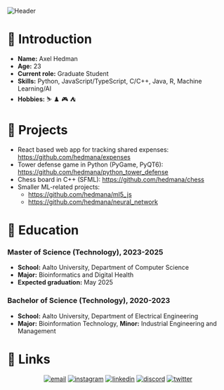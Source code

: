 ![Header]("images/djuphamn.png")


# :wave: Introduction  

- **Name:** Axel Hedman
- **Age:** 23
- **Current role:** Graduate Student
- **Skills:** Python, JavaScript/TypeScript, C/C++, Java, R, Machine Learning/AI
- **Hobbies:** :skier: :chess_pawn: :video_game: :tent:

# :construction: Projects
- React based web app for tracking shared expenses: https://github.com/hedmana/expenses
- Tower defense game in Python (PyGame, PyQT6): https://github.com/hedmana/python_tower_defense
- Chess board in C++ (SFML): https://github.com/hedmana/chess
- Smaller ML-related projects: 
  - https://github.com/hedmana/ml5_js
  - https://github.com/hedmana/neural_network

# :school: Education

### Master of Science (Technology), 2023-2025
- **School:** Aalto University, Department of Computer Science
- **Major:** Bioinformatics and Digital Health
- **Expected graduation:** May 2025

### Bachelor of Science (Technology), 2020-2023
- **School:** Aalto University, Department of Electrical Engineering
- **Major:** Bioinformation Technology, **Minor:** Industrial Engineering and Management


# :link: Links

<p align="center">
  <a href="mailto:axelhedman00@gmail.com"><img src="https://img.icons8.com/color/96/000000/gmail.png" alt="email"/></a>
  <a href="https://www.instagram.com/hedman.axel/"><img src="https://img.icons8.com/color/96/000000/instagram-new.png" alt="instagram"/></a>
  <a href="https://www.linkedin.com/in/axel7/"><img src="https://img.icons8.com/color/96/000000/linkedin.png" alt="linkedin"/></a>
  <a href="https://discord.com/users/Ackeeh#7896"><img src="https://img.icons8.com/color/96/000000/discord-logo.png" alt="discord"/></a>
  <a href="https://twitter.com/knappen_h"><img src="https://img.icons8.com/color/96/000000/twitterx.png" alt="twitter"/></a>
</p>
